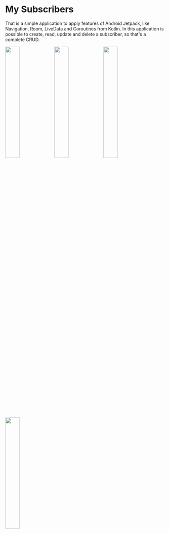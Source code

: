# My Subscribers
That is a simple application to apply features of Android Jetpack, like Navigation, Room, LiveData and Coroutines from Kotlin. In this application is possible to create, read, update and delete a subscriber, so that's a complete CRUD.

<img src="https://github.com/claudiogaalvao/Movie/raw/master/screenshots/Screenshot_1.gif" style="width: 30%; height: auto;" />
<img src="https://github.com/claudiogaalvao/Movie/raw/master/screenshots/Screenshot_2.gif" style="width: 30%; height: auto;" />
<img src="https://github.com/claudiogaalvao/Movie/raw/master/screenshots/Screenshot_3.gif" style="width: 30%; height: auto;" />
<img src="https://github.com/claudiogaalvao/Movie/raw/master/screenshots/Screenshot_4.gif" style="width: 30%; height: auto;" />
